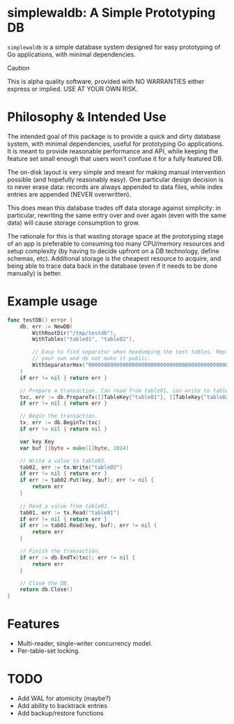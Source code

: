 # simplewaldb: A Simple Prototyping DB

`simplewaldb` is a simple database system designed for easy prototyping of Go
applications, with minimal dependencies.

> [!CAUTION]
> This is alpha quality software, provided with NO WARRANTIES either express or
> implied. USE AT YOUR OWN RISK.


# Philosophy & Intended Use

The intended goal of this package is to provide a quick and dirty database
system, with minimal dependencies, useful for prototyping Go applications. It is
meant to provide reasonable performance and API, while keeping the feature set
small enough that users won't confuse it for a fully featured DB.

The on-disk layout is very simple and meant for making manual intervention
possible (and hopefully reasonably easy). One particular design decision is to
never erase data: records are always appended to data files, while index entries
are appended (NEVER overwritten).

This does mean this database trades off data storage against simplicity: in
particular, rewriting the same entry over and over again (even with the same
data) will cause storage consumption to grow.

The rationale for this is that wasting storage space at the prototyping stage of
an app is preferable to consuming too many CPU/memory resources and setup
complexity (by having to decide upfront on a DB technology, define schemas,
etc). Additional storage is the cheapest resource to acquire, and being able to
trace data back in the database (even if it needs to be done manually) is
better.

# Example usage

```go
func testDB() error {
    db, err := NewDB(
        WithRootDir("/tmp/testdb"),
        WithTables("table01", "table02"),

        // Easy to find separator when hexdumping the test tables. Replace with
        // your own and do not make it public.
        WithSeparatorHex("00000000000000000000000000000000000000000000000000000000000000"),
    )
    if err != nil { return err }

    // Prepare a transaction. Can read from table01, can write to table02.
    txc, err := db.PrepareTx([]TableKey{"table01"}, []TableKey{"table02"})
    if err != nil { return err }

    // Begin the transaction.
    tx, err := db.BeginTx(txc)
    if err != nil { return nil }

    var key Key
    var buf []byte = make([]byte, 1024)

    // Write a value to table02.
    tab02, err := tx.Write("table02")
    if err != nil { return err }
    if err := tab02.Put(key, buf); err != nil {
        return err 
    }
    
    // Read a value from table01.
    tab01, err := tx.Read("table01")
    if err != nil { return err }
    if err := tab01.Read(key, buf); err != nil {
        return err 
    }

    // Finish the transaction.
    if err := db.EndTx(txc); err != nil {
        return err
    }

    // Close the DB.
    return db.Close()
}

```

# Features

- Multi-reader, single-writer concurrency model.
- Per-table-set locking.

# TODO

- Add WAL for atomicity (maybe?)
- Add ability to backtrack entries
- Add backup/restore functions

